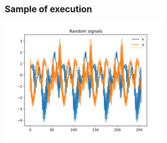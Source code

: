 # Sample of execution 
![alt-text](https://github.com/AleksandrTolstoy/real-time-systems/blob/master/signal/sample/random%20signals.png)
